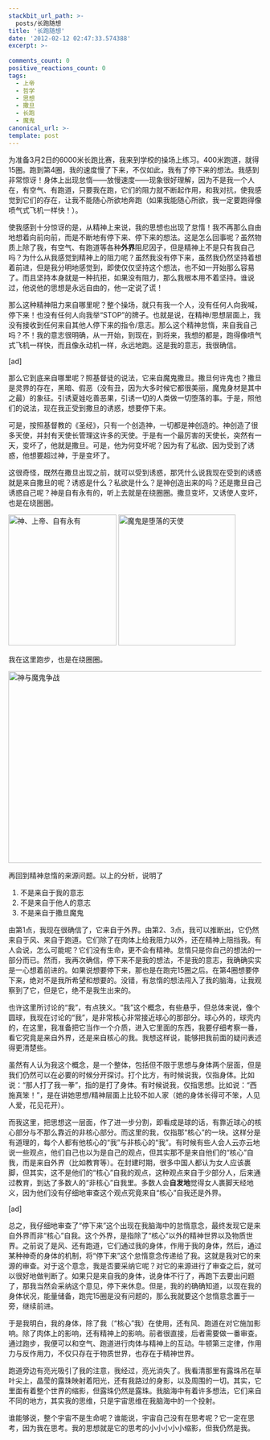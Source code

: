 ```yaml
---
stackbit_url_path: >-
  posts/长跑随想
title: '长跑随想'
date: '2012-02-12 02:47:33.574388'
excerpt: >-
  
comments_count: 0
positive_reactions_count: 0
tags: 
  - 上帝
  - 哲学
  - 思想
  - 撒旦
  - 长跑
  - 魔鬼
canonical_url: >-
template: post
---
```

<p>为准备3月2日的6000米长跑比赛，我来到学校的操场上练习。400米跑道，就得15圈。跑到第4圈，我的速度慢了下来，不仅如此，我有了停下来的想法。我感到非常惊讶！身体上出现怠惰——放慢速度——现象很好理解，因为不是我一个人在，有空气、有跑道，只要我在跑，它们的阻力就不断起作用，和我对抗，使我感觉到它们的存在，让我不能随心所欲地奔跑（如果我能随心所欲，我一定要跑得像喷气式飞机一样快！）。</p>  <p>使我感到十分惊讶的是，从精神上来说，我的思想也出现了怠惰！我不再那么自由地想着向前向前，而是不断地有停下来、停下来的想法。这是怎么回事呢？虽然物质上除了我，有空气、有跑道等各种<strong>外界</strong>阻尼因子，但是精神上不是只有我自己吗？为什么从我感觉到精神上的阻力呢？虽然我没有停下来，虽然我仍然坚持着想着前进，但是我分明地感觉到，即使仅仅坚持这个想法，也不如一开始那么容易了。而且坚持本身就是一种抗拒，如果没有阻力，那么我根本用不着坚持。谁说过，他说他的思想是永远自由的，他一定说了谎！</p>  <p>那么这种精神阻力来自哪里呢？整个操场，就只有我一个人，没有任何人向我喊，停下来！也没有任何人向我举“STOP”的牌子。也就是说，在精神/思想层面上，我没有接收到任何来自其他人停下来的指令/意志。那么这个精神怠惰，来自我自己吗？不！我的意志很明确，从一开始，到现在，到将来，我想的都是，跑得像喷气式飞机一样快，而且像永动机一样，永远地跑。这是我的意志，我很确信。</p>  <p>[ad]</p>  <p>那么它到底来自哪里呢？照基督徒的说法，它来自魔鬼撒旦。撒旦何许鬼也？撒旦是灵界的存在，黑暗、假恶（没有丑，因为大多时候它都很美丽，魔鬼身材是其中之最）的象征。引诱夏娃吃善恶果，引诱一切的人类做一切堕落的事。于是，照他们的说法，现在我正受到撒旦的诱惑，想要停下来。</p>  <p>可是，按照基督教的《圣经》，只有一个创造神，一切都是神创造的。神创造了很多天使，并封有天使长管理这许多的天使。于是有一个最厉害的天使长，突然有一天，变坏了，他就是撒旦。可是，他为何变坏呢？因为有了私欲、因为受到了诱惑，他想要超过神，于是变坏了。</p>  <p>这很奇怪，既然在撒旦出现之前，就可以受到诱惑，那凭什么说我现在受到的诱惑就是来自撒旦的呢？诱惑是什么？私欲是什么？是神创造出来的吗？还是撒旦自己诱惑自己呢？神是自有永有的，听上去就是在绕圈圈。撒旦变坏，又诱使人变坏，也是在绕圈圈。</p>  <p><a href="http://www.zizhujy.com/blog/image.axd?picture=image_447.png"><img style="border-right-width: 0px; display: inline; border-top-width: 0px; border-bottom-width: 0px; border-left-width: 0px" title="神、上帝、自有永有" border="0" alt="神、上帝、自有永有" src="http://www.zizhujy.com/blog/image.axd?picture=image_thumb_178.png" width="215" height="260" /></a> <a href="http://www.zizhujy.com/blog/image.axd?picture=image_448.png"><img style="border-right-width: 0px; display: inline; border-top-width: 0px; border-bottom-width: 0px; border-left-width: 0px" title="魔鬼是堕落的天使" border="0" alt="魔鬼是堕落的天使" src="http://www.zizhujy.com/blog/image.axd?picture=image_thumb_179.png" width="233" height="260" /></a> </p>  <p>我在这里跑步，也是在绕圈圈。</p>  <p></p>  <p></p>  <p><a href="http://www.zizhujy.com/blog/image.axd?picture=image_449.png"><img style="border-right-width: 0px; display: inline; border-top-width: 0px; border-bottom-width: 0px; border-left-width: 0px" title="神与魔鬼争战" border="0" alt="神与魔鬼争战" src="http://www.zizhujy.com/blog/image.axd?picture=image_thumb_180.png" width="639" height="381" /></a> </p>  <p>再回到精神怠惰的来源问题。以上的分析，说明了</p>  <ol>   <li>不是来自于我的意志 </li>    <li>不是来自于他人的意志 </li>    <li>不是来自于撒旦魔鬼 </li> </ol>  <p>由第1点，我现在很确信了，它来自于外界。由第2、3点，我可以推断出，它仍然来自于风、来自于跑道。它们除了在肉体上给我阻力以外，还在精神上阻挡我。有人会说，怎么可能呢？它们没有生命，更不会有精神。怠惰只是你自己的想法的一部分而已。然而，我再次确信，停下来不是我的想法，不是我的意志，我确确实实是一心想着前进的。如果说想要停下来，那也是在跑完15圈之后。在第4圈想要停下来，绝对不是我所希望和想要的。没错，有怠惰的想法闯入了我的脑海，让我观察到了它，但是它，绝不是我生出来的。</p>  <p>也许这里所讨论的“我”，有点狭义。“我”这个概念，有些悬乎，但总体来说，像个圆球，我现在讨论的“我”，是非常核心非常接近球心的那部分。球心外的，球壳内的，在这里，我准备把它当作一个介质，进入它里面的东西，我要仔细考察一番，看它究竟是来自外界，还是来自核心的我。我想这样说，能够把我前面的疑问表述得更清楚些。</p>  <p>虽然有人认为我这个概念，是一个整体，包括但不限于思想与身体两个层面，但是我们仍然可以在必要的时候分开探讨。打个比方，有时候说我，仅指身体。比如说：“那人打了我一拳”，指的是打了身体。有时候说我，仅指思想。比如说：“西施真笨！”，是在讲她思想/精神层面上比较不如人家（她的身体长得可不笨，人见人爱，花见花开）。</p>  <p>而我这里，把思想这一层面，作了进一步分割，即看成是球的话，有靠近球心的核心部分与不那么靠近的非核心部分。而这里的我，仅指那“核心”的一块。这样分是有道理的，每个人都有他核心的“我”与非核心的“我”。有时候有些人会人云亦云地说一些观点，他们自己也以为是自己的观点，但其实那不是来自他们的“核心”自我，而是来自外界（比如教育等）。在封建时期，很多中国人都认为女人应该裹脚，但其实，这不是他们的“核心”自我的观点，这种观点来自于少部分人，后来通过教育，到达了多数人的“非核心”自我里。多数人会<strong>自发地</strong>觉得女人裹脚天经地义，因为他们没有仔细地审查这个观点究竟来自“核心”自我还是外界。</p>  <p>[ad]</p>  <p>总之，我仔细地审查了“停下来”这个出现在我脑海中的怠惰意念，最终发现它是来自外界而非“核心”自我。这个外界，是指除了“核心”以外的精神世界以及物质世界。之前说了是风、还有跑道，它们通过我的身体，作用于我的身体，然后，通过某种神奇的身体的机制，将“停下来”这个怠惰意念传递给了我。这就是我对它的来源的审查。对于这个意念，我是否要采纳它呢？对它的来源进行了审查之后，就可以很好地做判断了。如果只是来自我的身体，说身体不行了，再跑下去要出问题了，那我当然会采纳这个意见，停下来休息。但是，我的的确确知道，以现在我的身体状况，能量储备，跑完15圈是没有问题的，那么我就要这个怠惰意念置于一旁，继续前进。</p>  <p>于是我明白，我的身体，除了我（“核心”我）在使用，还有风、跑道在对它施加影响。除了肉体上的影响，还有精神上的影响。前者很直接，后者需要做一番审查。通过跑步，我便可以和空气、跑道进行肉体与精神上的互动。牛顿第三定律，作用力与反作用力，不仅只存在于物质世界，也存在于精神世界。</p>  <p>跑道旁边有亮光吸引了我的注意，我经过，亮光消失了。我看清那里有露珠吊在草叶尖上，晶莹的露珠映射着阳光，还有我路过的身影，以及周围的一切。其实，它里面有着整个世界的缩影，但露珠仍然是露珠。我脑海中有着许多想法，它们来自不同的地方，其实我的思维，只是宇宙思维在我脑海中的一个投射。</p>  <p>谁能够说，整个宇宙不是生命呢？谁能说，宇宙自己没有在思考呢？它一定在思考，因为我在思考。我的思想就是它的思考的小小小小小缩影，但我仍然是我。</p>